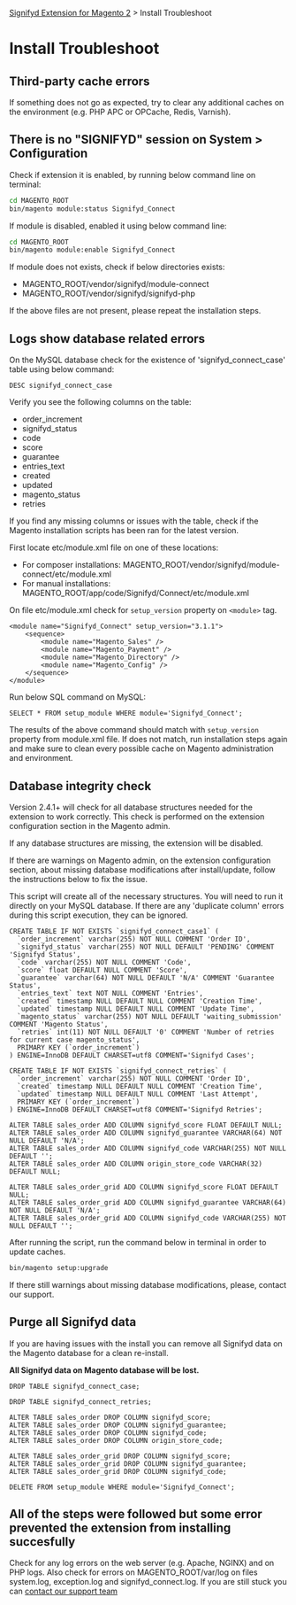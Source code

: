 [Signifyd Extension for Magento 2](../README.md) > Install Troubleshoot

# Install Troubleshoot

## Third-party cache errors

If something does not go as expected, try to clear any additional caches on the environment (e.g. PHP APC or OPCache, Redis, Varnish).

## There is no "SIGNIFYD" session on System > Configuration

Check if extension it is enabled, by running below command line on terminal:

```bash
cd MAGENTO_ROOT
bin/magento module:status Signifyd_Connect
```

If module is disabled, enabled it using below command line:

```bash
cd MAGENTO_ROOT
bin/magento module:enable Signifyd_Connect
```

If module does not exists, check if below directories exists:
- MAGENTO_ROOT/vendor/signifyd/module-connect
- MAGENTO_ROOT/vendor/signifyd/signifyd-php

If the above files are not present, please repeat the installation steps.

## Logs show database related errors

On the MySQL database check for the existence of 'signifyd_connect_case' table using below command:

```
DESC signifyd_connect_case
```

Verify you see the following columns on the table:
- order_increment
- signifyd_status
- code
- score
- guarantee
- entries_text
- created
- updated
- magento_status
- retries

If you find any missing columns or issues with the table, check if the Magento installation scripts has been ran for the latest version.  

First locate etc/module.xml file on one of these locations:

- For composer installations: MAGENTO_ROOT/vendor/signifyd/module-connect/etc/module.xml
- For manual installations: MAGENTO_ROOT/app/code/Signifyd/Connect/etc/module.xml

On file etc/module.xml check for `setup_version` property on `<module>` tag. 

```
<module name="Signifyd_Connect" setup_version="3.1.1">
    <sequence>
        <module name="Magento_Sales" />
        <module name="Magento_Payment" />
        <module name="Magento_Directory" />
        <module name="Magento_Config" />
    </sequence>
</module>
```

Run below SQL command on MySQL:

```
SELECT * FROM setup_module WHERE module='Signifyd_Connect';
```

The results of the above command should match with `setup_version` property from module.xml file. If does not match, run installation steps again and make sure to clean every possible cache on Magento administration and environment.

## Database integrity check

Version 2.4.1+  will check for all database structures needed for the extension to work correctly. This check is performed on the extension configuration section in the Magento admin.

If any database structures are missing, the extension will be disabled.

If there are warnings on Magento admin, on the extension configuration section, about missing database modifications after install/update, follow the instructions below to fix the issue.

This script will create all of the necessary structures. You will need to run it directly on your MySQL database. If there are any 'duplicate column' errors during this script execution, they can be ignored.

```mysql
CREATE TABLE IF NOT EXISTS `signifyd_connect_case1` (
  `order_increment` varchar(255) NOT NULL COMMENT 'Order ID',
  `signifyd_status` varchar(255) NOT NULL DEFAULT 'PENDING' COMMENT 'Signifyd Status',
  `code` varchar(255) NOT NULL COMMENT 'Code',
  `score` float DEFAULT NULL COMMENT 'Score',
  `guarantee` varchar(64) NOT NULL DEFAULT 'N/A' COMMENT 'Guarantee Status',
  `entries_text` text NOT NULL COMMENT 'Entries',
  `created` timestamp NULL DEFAULT NULL COMMENT 'Creation Time',
  `updated` timestamp NULL DEFAULT NULL COMMENT 'Update Time',
  `magento_status` varchar(255) NOT NULL DEFAULT 'waiting_submission' COMMENT 'Magento Status',
  `retries` int(11) NOT NULL DEFAULT '0' COMMENT 'Number of retries for current case magento_status',
  PRIMARY KEY (`order_increment`)
) ENGINE=InnoDB DEFAULT CHARSET=utf8 COMMENT='Signifyd Cases';

CREATE TABLE IF NOT EXISTS `signifyd_connect_retries` (
  `order_increment` varchar(255) NOT NULL COMMENT 'Order ID',
  `created` timestamp NULL DEFAULT NULL COMMENT 'Creation Time',
  `updated` timestamp NULL DEFAULT NULL COMMENT 'Last Attempt',
  PRIMARY KEY (`order_increment`)
) ENGINE=InnoDB DEFAULT CHARSET=utf8 COMMENT='Signifyd Retries';

ALTER TABLE sales_order ADD COLUMN signifyd_score FLOAT DEFAULT NULL;
ALTER TABLE sales_order ADD COLUMN signifyd_guarantee VARCHAR(64) NOT NULL DEFAULT 'N/A';
ALTER TABLE sales_order ADD COLUMN signifyd_code VARCHAR(255) NOT NULL DEFAULT '';
ALTER TABLE sales_order ADD COLUMN origin_store_code VARCHAR(32) DEFAULT NULL;

ALTER TABLE sales_order_grid ADD COLUMN signifyd_score FLOAT DEFAULT NULL;
ALTER TABLE sales_order_grid ADD COLUMN signifyd_guarantee VARCHAR(64) NOT NULL DEFAULT 'N/A';
ALTER TABLE sales_order_grid ADD COLUMN signifyd_code VARCHAR(255) NOT NULL DEFAULT '';
```

After running the script, run the command below in terminal in order to update caches.

```bash
bin/magento setup:upgrade
```

If there still warnings about missing database modifications, please, contact our support. 

## Purge all Signifyd data

If you are having issues with the install you can remove all Signifyd data on the Magento database for a clean re-install.

**All Signifyd data on Magento database will be lost.**

```mysql
DROP TABLE signifyd_connect_case;

DROP TABLE signifyd_connect_retries;

ALTER TABLE sales_order DROP COLUMN signifyd_score;
ALTER TABLE sales_order DROP COLUMN signifyd_guarantee;
ALTER TABLE sales_order DROP COLUMN signifyd_code;
ALTER TABLE sales_order DROP COLUMN origin_store_code;

ALTER TABLE sales_order_grid DROP COLUMN signifyd_score;
ALTER TABLE sales_order_grid DROP COLUMN signifyd_guarantee;
ALTER TABLE sales_order_grid DROP COLUMN signifyd_code;

DELETE FROM setup_module WHERE module='Signifyd_Connect';
```

## All of the steps were followed but some error prevented the extension from installing succesfully

Check for any log errors on the web server (e.g. Apache, NGINX) and on PHP logs. Also check for errors on MAGENTO_ROOT/var/log on files system.log, exception.log and signifyd_connect.log. If you are still stuck you can [contact our support team](https://community.signifyd.com/support/s/)